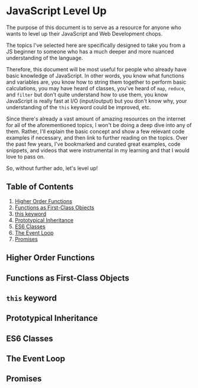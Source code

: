 # JavaScript Level Up

The purpose of this document is to serve as a resource for anyone who wants to level up their JavaScript and
Web Development chops.

The topics I've selected here are specifically designed to take you from a JS beginner to someone
who has a much deeper and more nuanced understanding of the language.

Therefore, this document will be most useful
for people who already have basic knowledge of JavaScript. In other words, you know what functions
and variables are, you know how to string them together to perform basic calculations, you may have heard of classes,
you've heard of `map`, `reduce`, and `filter` but don't quite understand how to use them, you know JavaScript is really
fast at I/O (input/output) but you don't know why, your understanding of the `this` keyword could be improved, etc.

Since there's already a vast amount of amazing resources on the internet for all of the aforementioned topics, I won't be doing a deep dive into any of them. Rather, I'll explain the basic concept and show a few relevant code examples if necessary, and then link to further reading on the topics. Over the past few years, I've bookmarked and curated great examples, code snippets, and videos that were instrumental in my learning and that I would love to pass on.

So, without further ado, let's level up!

## Table of Contents

1. [Higher Order Functions](#higher-order-functions)
1. [Functions as First-Class Objects](#functions-as-first-class-objects)
1. [this keyword](#this-keyword)
1. [Prototypical Inheritance](#prototypical-inheritance)
1. [ES6 Classes](#es6-classes)
1. [The Event Loop](#the-event-loop)
1. [Promises](#promises)

## Higher Order Functions

## Functions as First-Class Objects

## `this` keyword

## Prototypical Inheritance

## ES6 Classes

## The Event Loop

## Promises
